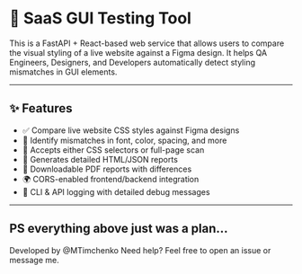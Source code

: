 # 🧪 SaaS GUI Testing Tool

This is a FastAPI + React-based web service that allows users to compare the visual styling of a live website against a Figma design. It helps QA Engineers, Designers, and Developers automatically detect styling mismatches in GUI elements.

---

## ✨ Features

- ✅ Compare live website CSS styles against Figma designs
- 🎯 Identify mismatches in font, color, spacing, and more
- 🎨 Accepts either CSS selectors or full-page scan
- 📄 Generates detailed HTML/JSON reports
- 🧾 Downloadable PDF reports with differences
- 🌍 CORS-enabled frontend/backend integration
- 💬 CLI & API logging with detailed debug messages

---

## PS everything above just was a plan...


Developed by @MTimchenko
Need help? Feel free to open an issue or message me.
